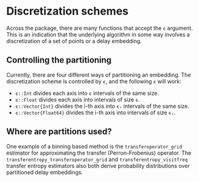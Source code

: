 # Discretization schemes

Across the package, there are many functions that accept the `ϵ` argument.
This is an indication that the underlying algorithm in some way involves a
discretization of a set of points or a delay embedding.  

## Controlling the partitioning
Currently, there are four different ways of partitioning an embedding.
The discretization scheme is controlled by `ϵ`, and the following `ϵ` will work:

* `ϵ::Int` divides each axis into `ϵ` intervals of the same size.
* `ϵ::Float` divides each axis into intervals of size `ϵ`.
* `ϵ::Vector{Int}` divides the i-th axis into `ϵᵢ` intervals of the same size.
* `ϵ::Vector{Float64}` divides the i-th axis into intervals of size `ϵᵢ`.

## Where are partitions used?

One example of a binning based method is the `transferoperator_grid` estimator
for approximating the transfer (Perron-Frobenius) operator. The
`transferentropy_transferoperator_grid` and `transferentropy_visitfreq` transfer
entropy estimators also both derive probability distributions over
partitioned delay embeddings.
